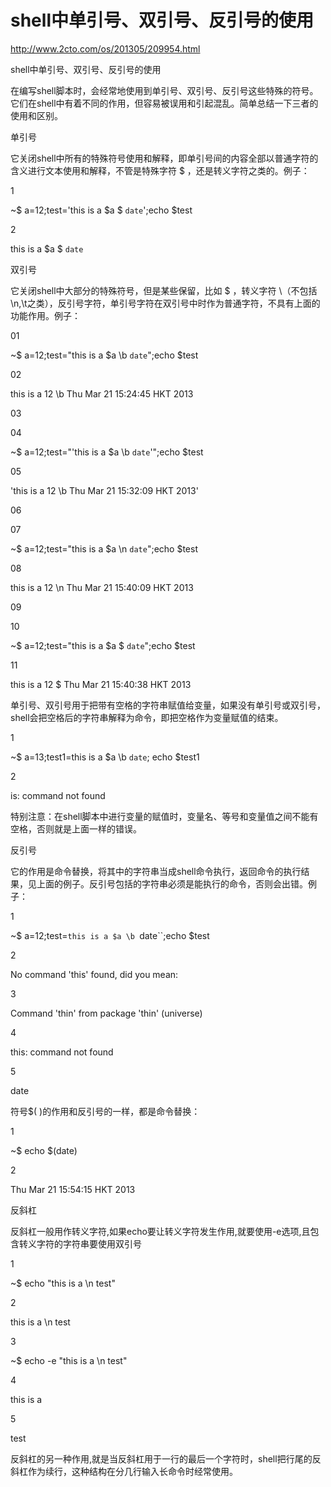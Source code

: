 # shell中单引号、双引号、反引号的使用



http://www.2cto.com/os/201305/209954.html

shell中单引号、双引号、反引号的使用

 

在编写shell脚本时，会经常地使用到单引号、双引号、反引号这些特殊的符号。它们在shell中有着不同的作用，但容易被误用和引起混乱。简单总结一下三者的使用和区别。

 

单引号

它关闭shell中所有的特殊符号使用和解释，即单引号间的内容全部以普通字符的含义进行文本使用和解释，不管是特殊字符 $ ，还是转义字符之类的。例子：

 

1

~$ a=12;test='this is a $a \$ `date`';echo $test

2

this is a $a \$ `date`

双引号

它关闭shell中大部分的特殊符号，但是某些保留，比如 $ ，转义字符 \（不包括\n,\t之类），反引号字符，单引号字符在双引号中时作为普通字符，不具有上面的功能作用。例子：

 

01

~$ a=12;test="this is a $a \b `date`";echo $test

02

this is a 12 \b Thu Mar 21 15:24:45 HKT 2013

03

 

04

~$ a=12;test="'this is a $a \b `date`'";echo $test

05

'this is a 12 \b Thu Mar 21 15:32:09 HKT 2013'

06

 

07

~$ a=12;test="this is a $a \n `date`";echo $test

08

this is a 12 \n Thu Mar 21 15:40:09 HKT 2013

09

 

10

~$ a=12;test="this is a $a \$ `date`";echo $test

11

this is a 12 $ Thu Mar 21 15:40:38 HKT 2013

单引号、双引号用于把带有空格的字符串赋值给变量，如果没有单引号或双引号，shell会把空格后的字符串解释为命令，即把空格作为变量赋值的结束。

 

1

~$ a=13;test1=this is a $a \b `date`; echo $test1

2

is: command not found

特别注意：在shell脚本中进行变量的赋值时，变量名、等号和变量值之间不能有空格，否则就是上面一样的错误。

 

反引号

它的作用是命令替换，将其中的字符串当成shell命令执行，返回命令的执行结果，见上面的例子。反引号包括的字符串必须是能执行的命令，否则会出错。例子：

 

1

~$ a=12;test=`this is a $a \b `date``;echo $test

2

No command 'this' found, did you mean:

3

 Command 'thin' from package 'thin' (universe)

4

this: command not found

5

date

符号$( )的作用和反引号的一样，都是命令替换：

 

1

~$ echo $(date)

2

Thu Mar 21 15:54:15 HKT 2013

反斜杠

反斜杠一般用作转义字符,如果echo要让转义字符发生作用,就要使用-e选项,且包含转义字符的字符串要使用双引号

 

1

~$ echo "this is a \n test"

2

this is a \n test

3

~$ echo -e "this is a \n test"

4

this is a

5

 test

反斜杠的另一种作用,就是当反斜杠用于一行的最后一个字符时，shell把行尾的反斜杠作为续行，这种结构在分几行输入长命令时经常使用。